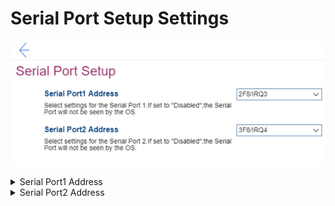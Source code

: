 # Serial Port Setup Settings #
![](./img/serialportsetup.png)

<details><summary>Serial Port1 Address</summary>

Select whether the serial port will be available to the OS, and if so, which interrupt line to assign it to.

Options:

1.	Disabled.
2.	**3F8/IRQ4** – Default.
3.	2F8/IRQ3
4.	3E8/IRQ4
5.	2E8/IRQ3

| WMI Setting name | Values | SVP / SMP Req'd | AMD/Intel |
|:---|:---|:---|:---|
| SerialPort1Address |  | yes | Both |

</details>

<details><summary>Serial Port2 Address</summary>

Select whether the serial port will be available to the OS, and if so, which interrupt line to assign it to.

Options:

1.	Disabled.
2.	3F8/IRQ4
3.	**2F8/IRQ3** – Default.
4.	3E8/IRQ4
5.	2E8/IRQ3

| WMI Setting name | Values | SVP / SMP Req'd | AMD/Intel |
|:---|:---|:---|:---|
| SerialPort2Address |  | yes | Both |

</details>